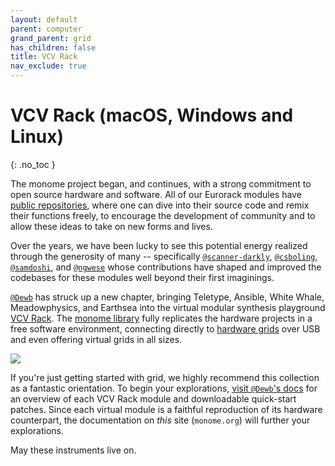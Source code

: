 ```yaml
---
layout: default
parent: computer
grand_parent: grid
has_children: false
title: VCV Rack
nav_exclude: true
---
```


# VCV Rack (macOS, Windows and Linux)
{: .no_toc }

The monome project began, and continues, with a strong commitment to open source hardware and software. All of our Eurorack modules have [public repositories](https://github.com/monome), where one can dive into their source code and remix their functions freely, to encourage the development of community and to allow these ideas to take on new forms and lives.

Over the years, we have been lucky to see this potential energy realized through the generosity of many -- specifically [`@scanner-darkly`](https://github.com/scanner-darkly/), [`@csboling`](https://github.com/csboling), [`@samdoshi`](https://github.com/samdoshi), and [`@ngwese`](https://github.com/ngwese) whose contributions have shaped and improved the codebases for these modules well beyond their first imaginings.

[`@Dewb`](https://github.com/Dewb/) has struck up a new chapter, bringing Teletype, Ansible, White Whale, Meadowphysics, and Earthsea into the virtual modular synthesis playground [VCV Rack](https://library.vcvrack.com/). The [monome library](https://library.vcvrack.com/monome) fully replicates the hardware projects in a free software environment, connecting directly to [hardware grids](/docs/grid) over USB and even offering virtual grids in all sizes.

![](https://dewb.github.io/monome-rack/images/all-modules-50.png)

If you're just getting started with grid, we highly recommend this collection as a fantastic orientation. To begin your explorations, [visit `@Dewb`'s docs](https://dewb.github.io/monome-rack/) for an overview of each VCV Rack module and downloadable quick-start patches. Since each virtual module is a faithful reproduction of its hardware counterpart, the documentation on *this* site (`monome.org`) will further your explorations.

May these instruments live on.
